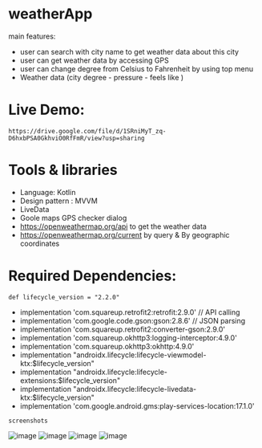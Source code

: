 # weatherApp


main features:
- user can search with city name to get weather data about this city 
- user can get weather data by accessing GPS 
- user can change degree from Celsius to Fahrenheit by using top menu
- Weather data (city degree - pressure - feels like )

# Live Demo:

    https://drive.google.com/file/d/1SRniMyT_zq-D6hxbPSA0GkhviO0RfFmR/view?usp=sharing
    
    

# Tools & libraries 

- Language: Kotlin
- Design pattern : MVVM 
- LiveData
- Goole maps GPS checker dialog 
- https://openweathermap.org/api to get the weather data
- https://openweathermap.org/current   by query & By geographic coordinates



# Required Dependencies:
    def lifecycle_version = "2.2.0"
   - implementation 'com.squareup.retrofit2:retrofit:2.9.0' // API calling
   - implementation 'com.google.code.gson:gson:2.8.6'  // JSON parsing
   - implementation 'com.squareup.retrofit2:converter-gson:2.9.0'
   - implementation 'com.squareup.okhttp3:logging-interceptor:4.9.0'
   -  implementation 'com.squareup.okhttp3:okhttp:4.9.0'
   -  implementation "androidx.lifecycle:lifecycle-viewmodel-ktx:$lifecycle_version"
   - implementation "androidx.lifecycle:lifecycle-extensions:$lifecycle_version"
   -  implementation "androidx.lifecycle:lifecycle-livedata-ktx:$lifecycle_version"
   -  implementation 'com.google.android.gms:play-services-location:17.1.0'
    
    

    screenshots

![image](https://i.postimg.cc/bNt9bMVC/Screenshot-20210225-122638-Copy.jpg)
![image](https://i.postimg.cc/BvMT4Gt6/Screenshot-20210225-122705.jpg)
![image](https://i.postimg.cc/6pxLh0D9/Screenshot-20210225-122648.jpg)
![image](https://i.postimg.cc/bvzx7vyW/Screenshot-20210225-122746.jpg)



